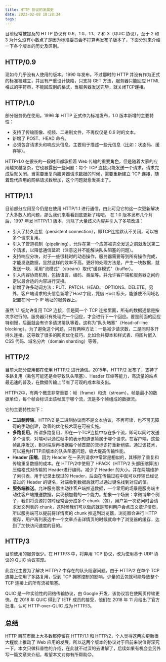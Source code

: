 ```yaml
---
title: HTTP 协议的发展史
date: 2023-02-08 18:28:34
tags:
---
```


目前经常被提及的 HTTP 协议有 0.9、1.0、1.1、2 和 3（QUIC 协议），至于 2 和 3 为什么没有小数点了是因为标准委员会不打算再发布子版本了，下面分别来介绍一下各个版本的历史及区别。

## HTTP/0.9
现如今几乎没有人使用的版本。1990 年发布，不过那时的 HTTP 并没有作为正式的标准被建立，并且有严重设计缺陷，只支持 GET 方法，服务器只能回应 HTML 格式的字符串，不能回应别的格式，当服务器发送完毕，就关闭TCP连接。

## HTTP/1.0

部分服务仍在使用。1996 年 HTTP 正式作为标准发布，1.0 版本新增的主要特性：
- 支持了传输图像、视频、二进制文件，不再仅仅是 0.9 时的文本。
- 新增了 POST、HEAD 命令。
- 必须包含请求头和响应头信息，主要用于描述一些元信息（比如：状态码、缓存等）。

HTTP/1.0 在很长的一段时间都承担着 Web 传输的重要角色，但是随着大家的应用越来越复杂，它也暴露出一些问题：每个 TCP 连接只能发送一个请求，请求完成后就关闭。当需要重复向服务器请求数据的时候，需要重新建立 TCP 连接，随着现代应用的网络请求数增加，这个问题就愈发突出了。

## HTTP/1.1

目前部分应用至今仍是在使用 HTTP/1.1 进行通信，由此可见它的这一次更新解决了大多数人的问题，那么我们来看看到底更新了啥吧。
在 1.0 版本发布几个月后，1997 年发 HTTP/1.1 版本，消除了大量歧义内容并引入了多项改进：

- 引入了持久连接（persistent connection），即TCP连接默认不关闭，可以被多个请求复用。
- 引入了管道机制（pipelining），允许在第一个应答被完全发送之前就发送第二个请求，以降低通信延迟（注意这并不能解决队头阻塞的问题）。
- 支持响应分块，对于一些很耗时的动态操作，服务器需要等到所有操作完成，才能发送数据，显然这样的效率不高。更好的处理方法是，产生一块数据，就发送一块，采用"流模式"（stream）取代"缓存模式"（buffer）。
- 引入内容协商机制，包括语言、编码、类型等。并允许客户端和服务器之间约定以最合适的内容进行交换。
- 新增了许多动词方法：PUT、PATCH、HEAD、 OPTIONS、DELETE。另外，客户端请求的头信息新增了Host字段，凭借 Host 标头，能够使不同域名配置在同一个 IP 地址的服务器上。

 虽然 1.1 版允许复用 TCP 连接，但是同一个 TCP 连接里面，所有的数据通信是按次序进行的。服务器只有处理完一个回应，才会进行下一个回应。要是前面的回应特别慢，后面就会有许多请求排队等着。这称为"队头堵塞"（Head-of-line blocking）。为了避免这个问题，只有两种方法：一是减少请求数，二是同时多开持久连接。这导致了很多的网页优化技巧，比如合并脚本和样式表、将图片嵌入 CSS 代码、域名分片（domain sharding）等等。

## HTTP/2

目前大部分应用都在使用 HTTP/2 进行通信。2015年，HTTP/2 发布了，支持了多路复用（丢包可能还是会导致队头阻塞）、Header 压缩等能力，高流量的站点最迅速的普及，在数据传输上节省了可观的成本和支出。

HTTP/2中，有两个概念非常重要：帧（frame）和流（stream）。帧是最小的数据单位，每个帧会标识出该帧属于哪个流，流是多个帧组成的数据流。

它的主要特性如下：

- **二进制传输**。HTTP/2 是二进制协议而不是文本协议，不再可读，也不可无障碍的手动创建，改善的优化技术现在可被实施。
- **多路复用**。所谓多路复用，即在一个TCP连接中存在多个流，即可以同时发送多个请求，对端可以通过帧中的表示知道该帧属于哪个请求。在客户端，这些帧乱序发送，到对端后再根据每个帧首部的流标识符重新组装。通过该技术，可以避免HTTP旧版本的队头阻塞问题，极大提高传输性能。
- **Header 压缩**。因为 Header 在一系列请求中常常是相似的，其移除了重复和传输重复数据的成本。在 HTTP/2中使用了 HPACK（HTTP/2 头部压缩算法）压缩格式对传输的 Header进行编码，减少了 Header 的大小。并在两端维护了索引表，用于记录出现过的 Header，后面在传输过程中就可以传输已经记录过的 Header 的键名，对端收到数据后就可以通过键名找到对应的值。
- **服务端推送**。允许服务器主动往客户端推送数据，一个常用的场景是服务端主动往客户端推送数据，实现预加载的一个能力。想象一个场景：拿微博举个例子，我们将资源打包时经常会分成多个 chunk（包），用户第一次访问时会请求发文列表的 chunk，这时候我们可以做的就是预判用户会点击文章详情页，所以服务端可以提前将详情页的 chunk 推送到浏览器，浏览器会进行 HTTP 缓存，用户再列表选中一个文章点击详情页的时候就命中了浏览器的缓存，达到了加快访问速度的目的。

## HTTP/3

目前使用的服务很少。在 HTTP/3 中，将弃用 TCP 协议，改为使用基于 UDP 协议的 QUIC 协议实现。

此变化主要为了解决 HTTP/2 中存在的队头阻塞问题。由于 HTTP/2 在单个 TCP 连接上使用了多路复用，受到 TCP 拥塞控制的影响，少量的丢包就可能导致整个 TCP 连接上的所有流被阻塞。

QUIC 是一种实验性的网络传输协议，由 Google 开发，该协议旨在使网页传输更快。在 2018 年 QUIC 得到了 IETF 成员的接受，他们在 2018 年 11 月给出了官方批准，认可 HTTP-over-QUIC 成为 HTTP/3。

## 总结

HTTP 目前市面上大多数都停留在 HTTP/1.1 和 HTTP/2，个人觉得这两次更新很大程度上推动了 Web 应用的发展，所以这两个版本的协议对于目前来说值得深究一下，本文只做科普性的介绍，在此就不过深的去讲解了，后续如果有机会会另外写一篇文章来介绍，希望本文对你有所帮助😊。
